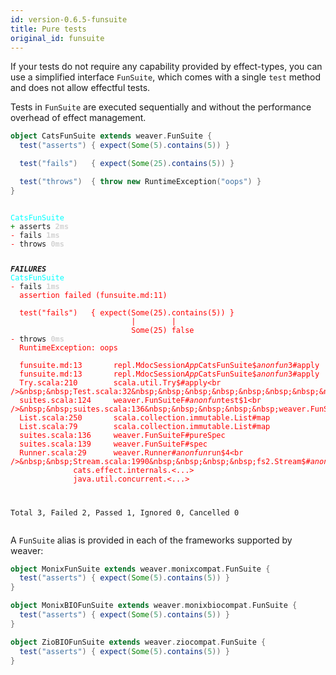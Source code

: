 ```yaml
---
id: version-0.6.5-funsuite
title: Pure tests
original_id: funsuite
---
```


If your tests do not require any capability provided by effect-types, you can use a simplified interface `FunSuite`,
which comes with a single `test` method and does not allow effectful tests.

Tests in `FunSuite` are executed sequentially and without the performance overhead of effect
management.


```scala
object CatsFunSuite extends weaver.FunSuite {
  test("asserts") { expect(Some(5).contains(5)) }

  test("fails")   { expect(Some(25).contains(5)) }

  test("throws")  { throw new RuntimeException("oops") }
}
```

<div class='terminal'><pre><code class = 'nohighlight'>
<span style='color: cyan'>CatsFunSuite</span>
<span style='color: green'>+&nbsp;</span>asserts&nbsp;<span style='color: lightgray'><b>2ms</span></b>
<span style='color: red'>-&nbsp;</span>fails&nbsp;<span style='color: lightgray'><b>1ms</span></b>
<span style='color: red'>-&nbsp;</span>throws&nbsp;<span style='color: lightgray'><b>0ms</span></b>

<span style='color: red'>*************</span>FAILURES<span style='color: red'>*************</span>
<span style='color: cyan'>CatsFunSuite</span>
<span style='color: red'>-&nbsp;</span>fails&nbsp;<span style='color: lightgray'><b>1ms</span></b><br /><span style='color: red'>&nbsp;&nbsp;assertion&nbsp;failed&nbsp;(funsuite.md:11)<br /><br />&nbsp;&nbsp;test("fails")&nbsp;&nbsp;&nbsp;{&nbsp;expect(Some(25).contains(5))&nbsp;}<br />&nbsp;&nbsp;&nbsp;&nbsp;&nbsp;&nbsp;&nbsp;&nbsp;&nbsp;&nbsp;&nbsp;&nbsp;&nbsp;&nbsp;&nbsp;&nbsp;&nbsp;&nbsp;&nbsp;&nbsp;&nbsp;&nbsp;&nbsp;&nbsp;&nbsp;&nbsp;&nbsp;|&nbsp;&nbsp;&nbsp;&nbsp;&nbsp;&nbsp;&nbsp;&nbsp;|<br />&nbsp;&nbsp;&nbsp;&nbsp;&nbsp;&nbsp;&nbsp;&nbsp;&nbsp;&nbsp;&nbsp;&nbsp;&nbsp;&nbsp;&nbsp;&nbsp;&nbsp;&nbsp;&nbsp;&nbsp;&nbsp;&nbsp;&nbsp;&nbsp;&nbsp;&nbsp;&nbsp;Some(25)&nbsp;false</span>
<span style='color: red'>-&nbsp;</span>throws&nbsp;<span style='color: lightgray'><b>0ms</span></b><br /><span style='color: red'>&nbsp;&nbsp;RuntimeException:&nbsp;oops</span><br /><br /><span style='color: red'>&nbsp;&nbsp;funsuite.md:13&nbsp;&nbsp;&nbsp;&nbsp;&nbsp;&nbsp;&nbsp;repl.MdocSession$App$CatsFunSuite$$anonfun$3#apply<br />&nbsp;&nbsp;funsuite.md:13&nbsp;&nbsp;&nbsp;&nbsp;&nbsp;&nbsp;&nbsp;repl.MdocSession$App$CatsFunSuite$$anonfun$3#apply<br />&nbsp;&nbsp;Try.scala:210&nbsp;&nbsp;&nbsp;&nbsp;&nbsp;&nbsp;&nbsp;&nbsp;scala.util.Try$#apply<br />&nbsp;&nbsp;Test.scala:32&nbsp;&nbsp;&nbsp;&nbsp;&nbsp;&nbsp;&nbsp;&nbsp;weaver.Test$#pure<br />&nbsp;&nbsp;suites.scala:124&nbsp;&nbsp;&nbsp;&nbsp;&nbsp;weaver.FunSuiteF#$anonfun$test$1<br />&nbsp;&nbsp;suites.scala:136&nbsp;&nbsp;&nbsp;&nbsp;&nbsp;weaver.FunSuiteF#$anonfun$pureSpec$4<br />&nbsp;&nbsp;List.scala:250&nbsp;&nbsp;&nbsp;&nbsp;&nbsp;&nbsp;&nbsp;scala.collection.immutable.List#map<br />&nbsp;&nbsp;List.scala:79&nbsp;&nbsp;&nbsp;&nbsp;&nbsp;&nbsp;&nbsp;&nbsp;scala.collection.immutable.List#map<br />&nbsp;&nbsp;suites.scala:136&nbsp;&nbsp;&nbsp;&nbsp;&nbsp;weaver.FunSuiteF#pureSpec<br />&nbsp;&nbsp;suites.scala:139&nbsp;&nbsp;&nbsp;&nbsp;&nbsp;weaver.FunSuiteF#spec<br />&nbsp;&nbsp;Runner.scala:29&nbsp;&nbsp;&nbsp;&nbsp;&nbsp;&nbsp;weaver.Runner#$anonfun$run$4<br />&nbsp;&nbsp;Stream.scala:1990&nbsp;&nbsp;&nbsp;&nbsp;fs2.Stream$#$anonfun$parEvalMap$3<br />&nbsp;&nbsp;<snipped>&nbsp;&nbsp;&nbsp;&nbsp;&nbsp;&nbsp;&nbsp;&nbsp;&nbsp;&nbsp;&nbsp;&nbsp;cats.effect.internals.<...><br />&nbsp;&nbsp;<snipped>&nbsp;&nbsp;&nbsp;&nbsp;&nbsp;&nbsp;&nbsp;&nbsp;&nbsp;&nbsp;&nbsp;&nbsp;java.util.concurrent.<...></span>

Total&nbsp;3,&nbsp;Failed&nbsp;2,&nbsp;Passed&nbsp;1,&nbsp;Ignored&nbsp;0,&nbsp;Cancelled&nbsp;0
</code></pre></div>

A `FunSuite` alias is provided in each of the frameworks supported by weaver:

```scala
object MonixFunSuite extends weaver.monixcompat.FunSuite {
  test("asserts") { expect(Some(5).contains(5)) }
}

object MonixBIOFunSuite extends weaver.monixbiocompat.FunSuite {
  test("asserts") { expect(Some(5).contains(5)) }
}

object ZioBIOFunSuite extends weaver.ziocompat.FunSuite {
  test("asserts") { expect(Some(5).contains(5)) }
}
```
